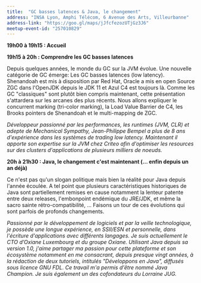 ```yaml
---
title:  "GC basses latences & Java, le changement"
address: "INSA Lyon, Amphi Télécom, 6 Avenue des Arts, Villeurbanne"
address-link: "https://goo.gl/maps/jJfcfezozUTjGz3J6"
meetup-event-id: "257010829"
---
```


**19h00 à 19h15 : Accueil**

**19h15 à 20h :  Comprendre les GC basses latences**

Depuis quelques années, le monde du GC sur la JVM évolue. 
Une nouvelle catégorie de GC émerge: Les GC basses latences (low latency). 
Shenandoah est mis à disposition par Red Hat, Oracle a mis en open Source ZGC dans l'OpenJDK depuis le JDK 11 et Azul C4 est toujours là.
Comme les GC "classiques" sont plutôt bien compris maintenant, cette présentation s'attardera sur les arcanes des plus récents. 
Nous allons expliquer le concurrent marking (tri-color marking), la Load Value Barrier de C4, les Brooks pointers de Shenandoah et le multi-mapping de ZGC.

*Développeur passionné par les performances, les runtimes (JVM, CLR) et adepte de Mechanical Sympathy, 
Jean-Philippe Bempel a plus de 8 ans d'expérience dans les systèmes de trading low latency. 
Maintenant il apporte son expertise sur la JVM chez Criteo afin d'optimiser les resources sur des clusters d'applications de plusieurs milliers de noeuds.*

**20h à 21h30 : Java, le changement c'est maintenant (... enfin depuis un an déjà)**

Ce n'est pas qu'un slogan politique mais bien la réalité pour Java depuis l'année écoulée.
A tel point que plusieurs caractéristiques historiques de Java sont partiellement remises en cause notamment la lenteur patente entre deux releases, 
l'embonpoint endémique du JRE/JDK, et même la sacro sainte rétro-compatibilité, ... 
Faisons un tour de ces évolutions qui sont parfois de profonds changements.

*Passionné par le développement de logiciels et par la veille technologique, je possède une longue expérience, en SSII/ESN et personnelle, dans l'écriture d'applications avec différents langages. 
Je suis actuellement le CTO d’Oxiane Luxembourg et du groupe Oxiane.
Utilisant Java depuis sa version 1.0, j'aime partager ma passion pour cette plateforme et son écosystème notamment en me consacrant, depuis presque vingt années, à la rédaction de deux tutoriels, intitulés "Développons en Java", diffusés sous licence GNU FDL. 
Ce travail m'a permis d'être nommé Java Champion. 
Je suis également un des cofondateurs du Lorraine JUG.*
